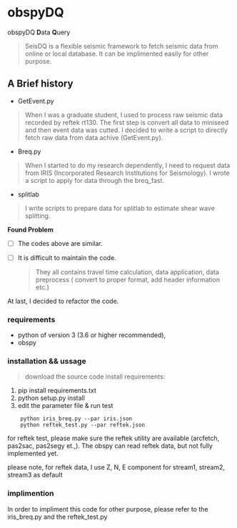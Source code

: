 # obspyDQ 
obspyDQ <b>D</b>ata <b>Q</b>uery

>SeisDQ is a flexible seismic framework to fetch seismic data from online or local database.
It can be implimented easily for other purpose.
## A Brief history  
- GetEvent.py
> When I was a graduate student, I used to process raw seismic data recorded by reftek rt130. The first step is convert all data to miniseed and then event data was cutted. I decided to write a script to directly fetch raw data from data achive (GetEvent.py).

- Breq.py
> When I started to do my research dependently, I need to request data from IRIS (Incorporated Research Institutions for Seismology). I wrote a script to apply for data through the breq_fast. 
 - splitlab
  > I write scripts to prepare data for splitlab to estimate shear wave splitting.

**Found Problem**
- [ ] The codes above are similar.
- [ ] It is difficult to maintain the code.
  
  > They all contains travel time calculation, data application, data preprocess ( convert to proper format, add header information etc.)

At last, I decided to refactor the code.

### requirements

* python of version 3 (3.6 or higher recommended), 
* obspy

### installation && ussage
> download the source code
> install requirements:
   1. pip install requirements.txt
   2. python setup.py install 
   3. edit the parameter file & run test 
``` cd test   
    python iris_breq.py --par iris.json
    python reftek_test.py --par reftek.json
```
for reftek test, please make sure the reftek utility are available (arcfetch, pas2sac, pas2segy et.,). 
The obspy can read reftek data, but not fully implemented yet.

please note, for reftek data, I use Z, N, E component for stream1, stream2, stream3 as default  

    

### implimention
In order to impliment this code for other purpose, please refer to the iris_breq.py and the reftek_test.py
